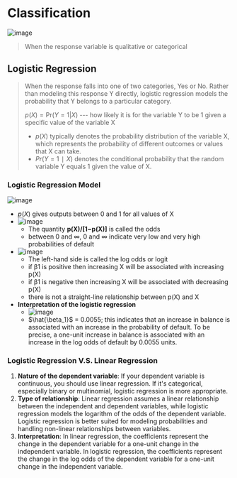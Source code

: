 # Classification 
![image](https://github.com/Yura-Qu/Machine-Learning-in-R/assets/143141778/2ada1d2d-3fde-4a55-bcec-a91cb48665f5)

> When the response variable is qualitative or categorical

## Logistic Regression

> When the response falls into one of two categories, Yes or No. Rather than modeling this response Y directly, logistic regression models the probability that Y belongs to a particular category.
> 
> $p(X)=\text{Pr}(Y=1|X)$ --- how likely it is for the variable Y to be 1 given a specific value of the variable X
> - $p(X)$ typically denotes the probability distribution of the variable X, which represents the probability of different outcomes or values that X can take.
> - $Pr(Y=1∣X)$ denotes the conditional probability that the random variable Y equals 1 given the value of X.

### Logistic Regression Model 

![image](https://github.com/Yura-Qu/Machine-Learning-in-R/assets/143141778/bf62df94-71d5-49fa-8778-2f07a6b0ff8e)
-  $p(X)$  gives outputs between 0 and 1 for all values of X
- ![image](https://github.com/Yura-Qu/Machine-Learning-in-R/assets/143141778/16f5da3d-8f9f-443f-943c-afa42d45e8b4)
  - The quantity **p(X)/[1−p(X)]** is called the odds
  - between 0 and ∞, 0 and ∞ indicate very low and very high probabilities of default
- ![image](https://github.com/Yura-Qu/Machine-Learning-in-R/assets/143141778/b9306a9c-6f05-4c1a-8e37-268daf8100bf)
  - The left-hand side is called the log odds or logit
  - if β1 is positive then increasing X will be associated with increasing p(X)
  - if β1 is negative then increasing X will be associated with decreasing p(X)
  - there is not a straight-line relationship between p(X) and X
- **Interpretation of the logistic regression**
  - ![image](https://github.com/Yura-Qu/Machine-Learning-in-R/assets/143141778/9a0b8810-ea0f-44f7-8d99-9b0a3f7cca1f)
  - $\hat{\beta_1}$ = 0.0055; this indicates that an increase in balance is associated with an increase in the probability of default. To be precise, a one-unit increase in balance is associated with an increase in the log odds of default by 0.0055 units.




### Logistic Regression V.S. Linear Regression 
1. **Nature of the dependent variable**: If your dependent variable is continuous, you should use linear regression. If it's categorical, especially binary or multinomial, logistic regression is more appropriate.
2. **Type of relationship**: Linear regression assumes a linear relationship between the independent and dependent variables, while logistic regression models the logarithm of the odds of the dependent variable. Logistic regression is better suited for modeling probabilities and handling non-linear relationships between variables.
3. **Interpretation**: In linear regression, the coefficients represent the change in the dependent variable for a one-unit change in the independent variable. In logistic regression, the coefficients represent the change in the log odds of the dependent variable for a one-unit change in the independent variable.


